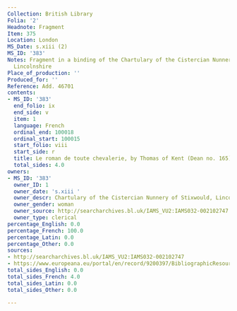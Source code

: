 ```yaml
---
Collection: British Library
Folia: '2'
Headnote: Fragment
Item: 375
Location: London
MS_Date: s.xiii (2)
MS_ID: '383'
Notes: Fragment in a binding of the Chartulary of the Cistercian Nunnery of Stixwould,
  Lincolnshire
Place_of_production: ''
Produced_for: ''
Reference: Add. 46701
contents:
- MS_ID: '383'
  end_folio: ix
  end_side: v
  item: 1
  language: French
  ordinal_end: 100018
  ordinal_start: 100015
  start_folio: viii
  start_side: r
  title: Le roman de toute chevalerie, by Thomas of Kent (Dean no. 165)
  total_sides: 4.0
owners:
- MS_ID: '383'
  owner_ID: 1
  owner_date: 's.xiii '
  owner_descr: Chartulary of the Cistercian Nunnery of Stixwould, Lincolnshire
  owner_gender: woman
  owner_source: http://searcharchives.bl.uk/IAMS_VU2:IAMS032-002102747
  owner_type: clerical
percentage_English: 0.0
percentage_French: 100.0
percentage_Latin: 0.0
percentage_Other: 0.0
sources:
- http://searcharchives.bl.uk/IAMS_VU2:IAMS032-002102747
- https://www.europeana.eu/portal/en/record/9200397/BibliographicResource_3000126312305.html
total_sides_English: 0.0
total_sides_French: 4.0
total_sides_Latin: 0.0
total_sides_Other: 0.0

---
```

